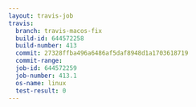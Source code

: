 ```yaml
---
layout: travis-job
travis:
  branch: travis-macos-fix
  build-id: 644572258
  build-number: 413
  commit: 27328ffba496a6486af5daf8948d1a1703618719
  commit-range: 
  job-id: 644572259
  job-number: 413.1
  os-name: linux
  test-result: 0
---
```

